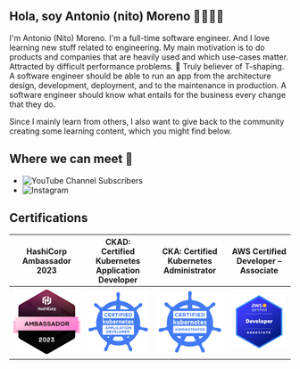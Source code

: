 ## Hola, soy Antonio (nito) Moreno 👋👨🏻‍💻

I'm Antonio (Nito) Moreno. I'm a full-time software engineer. And I love learning new stuff related to engineering. My main motivation is
to do products and companies that are heavily used and which use-cases matter. Attracted by
difficult performance problems. 💬 Truly believer of T-shaping. A software engineer should be able to run an app from the
architecture design, development, deployment, and to the maintenance in production. A software engineer should know what entails for the
business every change that they do.

Since I mainly learn from others, I also want to give back to the community creating some learning content, which you
might find below.

## Where we can meet 📣

- ![YouTube Channel Subscribers](https://img.shields.io/youtube/channel/subscribers/UChAWeKzmYmIDOOC5EMIH5CQ)
- ![Instagram](https://img.shields.io/badge/Instagram-E4405F)

## Certifications

<table>
<thead>
  <tr>
    <th> HashiCorp Ambassador 2023 </th>
    <th> CKAD: Certified Kubernetes Application Developer </th>
    <th> CKA: Certified Kubernetes Administrator </th>
    <th> AWS Certified Developer – Associate </th>
  </tr>
</thead>
<tbody>
  <tr>
    <td>
        <a href="https://www.credly.com/badges/b052d73e-ecd6-4cff-ac83-2a9e8dc5cbde"><img src="./assets/hashicorp-ambassador-2023.png"></a>
    </td>
    <td>
        <a href="https://www.credly.com/badges/c0ac1ee6-8ced-4952-b096-1343e6d362fe"><img src="./assets/ckad.png"></a> 
    </td>
    <td>
        <a href="https://www.credly.com/badges/235735f5-70ec-4417-90c0-ff0e624d76c4"><img src="./assets/cka.png"></a>
    </td>
    <td>
        <a href="https://www.credly.com/badges/c0727cc8-29c7-437a-9c2d-3fa974c57238"><img src="./assets/aws-cert-dev-ass.png"></a>
    </td>
  </tr>
</tbody>
</table>

